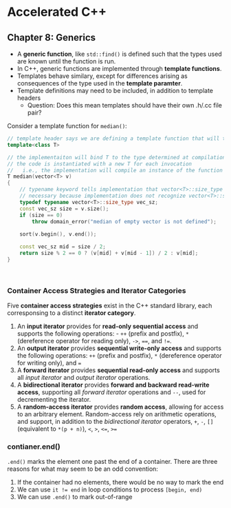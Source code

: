 # Accelerated C++

## Chapter 8: Generics

-   A **generic function**, like `std::find()` is defined such that the types used are known until the function is run.
-   In C++, generic functions are implemented through **template functions**.
-   Templates behave similary, except for differences arising as consequences of the type used in the **template paramter**.
-   Template definitions may need to be included, in addition to template headers
    -   Question: Does this mean templates should have their own .h/.cc file pair?

Consider a template function for `median()`:

``` cpp
// template header says we are defining a template function that will take a type parameter
template<class T>

// the implementaiton will bind T to the type determined at compilation
// the code is instantiated with a new T for each invocation
//   i.e., the implementation will compile an instance of the function that replaces T to the type
T median(vector<T> v)
{
    // typename keyword tells implementation that vector<T>::size_type is the name of a type
    // necessary because implementation does not recognize vector<T>::size_type until compile time
    typedef typename vector<T>::size_type vec_sz;
    const vec_sz size = v.size();
    if (size == 0)
        throw domain_error("median of empty vector is not defined");
    
    sort(v.begin(), v.end());

    const vec_sz mid = size / 2;
    return size % 2 == 0 ? (v[mid] + v[mid - 1]) / 2 : v[mid];
}
```

<br>

### Container Access Strategies and Iterator Categories

Five **container access strategies** exist in the C++ standard library, each
corresponsing to a distinct **iterator category**.

1. An **input iterator** provides for **read-only sequential access** and supports
   the following operations: - `++` (prefix and postfix), `*` (dereference 
   operator for reading only), `->`, `==`, and `!=`.
2. An **output iterator** provides **sequential write-only access** and supports the 
   following operations: `++` (prefix and postfix), `*` (dereference operator 
   for writing only), and `=`
3. A **forward iterator** provides **sequential read-only access** and supports all 
   *input iterator* and *output iterator* operations.
4. A **bidirectional iterator** provides **forward and backward read-write access**, 
   supporting all *forward iterator* operations and `--`, used for decrementing the
   iterator.
5. A **random-access iterator** provides **random access**, allowing for access to an
   arbitrary element. Random-access rely on arithmetic operations, and support, in
   addition to the *bidirectional iterator* operators, `+`, `-`, `[]` (equivalent 
   to `*(p + n)`), `<`, `>`, `<=`, `>=`

### contianer.end()
`.end()` marks the element one past the end of a container. There are three reasons
for what may seem to be an odd convention:
1. If the container had no elements, there would be no way to mark the end
2. We can use `it != end` in loop conditions to process `[begin, end)`
3. We can use `.end()` to mark out-of-range
